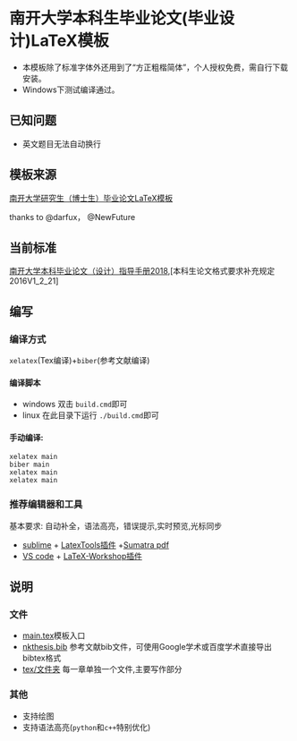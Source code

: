 # 南开大学本科生毕业论文(毕业设计)LaTeX模板
* 本模板除了标准字体外还用到了“方正粗楷简体”，个人授权免费，需自行下载安装。
* Windows下测试编译通过。
## 已知问题
* 英文题目无法自动换行
## 模板来源
[南开大学研究生（博士生）毕业论文LaTeX模板](https://github.com/NewFuture/NKThesis)

thanks to @darfux， @NewFuture

## 当前标准
[南开大学本科毕业论文（设计）指导手册2018](http://jwc.nankai.edu.cn/_upload/article/files/f6/fc/675d5e094f02aeb702713dc30c8b/08092332-2f1f-42e3-88a6-fefe082e1147.doc),[本科生论文格式要求补充规定2016V1_2_21]

## 编写

### 编译方式
`xelatex`(Tex编译)+`biber`(参考文献编译)

#### 编译脚本

* windows 双击 `build.cmd`即可
* linux 在此目录下运行 `./build.cmd`即可

#### 手动编译:

```
xelatex main
biber main
xelatex main
xelatex main
```

### 推荐编辑器和工具

基本要求: 自动补全，语法高亮，错误提示,实时预览,光标同步


* [sublime](https://www.sublimetext.com/) + [LatexTools插件](https://github.com/SublimeText/LaTeXTools) +[Sumatra pdf](https://www.sumatrapdfreader.org/download-free-pdf-viewer.html)
* [VS code](https://code.visualstudio.com/) + [LaTeX-Workshop插件](https://github.com/James-Yu/LaTeX-Workshop)


## 说明

### 文件
* [main.tex](main.tex)模板入口
* [nkthesis.bib](nkthesis.bib) 参考文献bib文件，可使用Google学术或百度学术直接导出bibtex格式
* [tex/文件夹](tex/) 每一章单独一个文件,主要写作部分

### 其他

* 支持绘图
* 支持语法高亮(`python`和`c++`特别优化)
